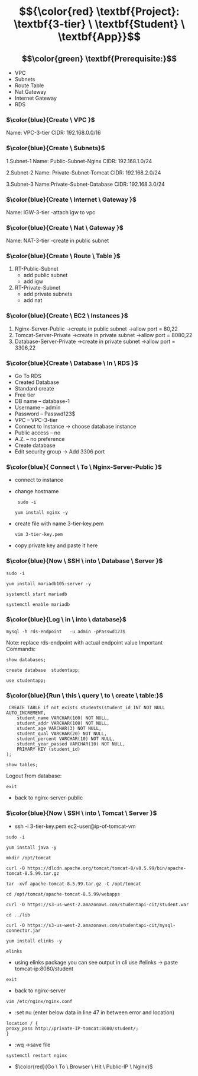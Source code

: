 
# $${\color{red} \textbf{Project}: \textbf{3-tier} \ \textbf{Student} \ \textbf{App}}$$
 



## $$\color{green} \textbf{Prerequisite:}$$
- VPC 
- Subnets
- Route Table 
- Nat Gateway
- Internet Gateway
- RDS 

### $\color{blue}{Create \ VPC }$
Name: VPC-3-tier
CIDR: 192.168.0.0/16

### $\color{blue}{Create \ Subnets}$
1.Subnet-1
Name: Public-Subnet-Nginx
CIDR: 192.168.1.0/24

2.Subnet-2
Name: Private-Subnet-Tomcat
CIDR: 192.168.2.0/24

3.Subnet-3
Name:Private-Subnet-Database
CIDR: 192.168.3.0/24

### $\color{blue}{Create \ Internet \ Gateway }$
Name: IGW-3-tier
-attach igw to vpc

### $\color{blue}{Create \ Nat \ Gateway }$
Name: NAT-3-tier
-create in public subnet

### $\color{blue}{Create \ Route \ Table }$
1. RT-Public-Subnet
   - add public subnet
   - add igw
2. RT-Private-Subnet
   - add private subnets
   - add nat

### $\color{blue}{Create \ EC2 \ Instances }$
1. Nginx-Server-Public  ->create in public subnet ->allow port = 80,22
2. Tomcat-Server-Private ->create in private subnet ->allow port = 8080,22
3. Database-Server-Private ->create in private subnet ->allow port = 3306,22


### $\color{blue}{Create \ Database \ In \ RDS  }$
- Go To RDS
- Created Database
- Standard create 
- Free tier 
- DB name – database-1 
- Username – admin 
- Password – Passwd123$
- VPC –  VPC-3-tier
- Connect to Instance -> choose database instance
- Public access – no 
- A.Z. – no preference 
- Create database 
- Edit security group -> Add 3306 port


### $\color{blue}{ Connect \ To \ Nginx-Server-Public }$
- connect to instance
- change hostname
  
  ````
   sudo -i
  ````
  ````
  yum install nginx -y
  ````
- create file with name 3-tier-key.pem
  ```` 
  vim 3-tier-key.pem
  ````
- copy private key and paste it here
 
### $\color{blue}{Now \ SSH \ into \ Database \ Server }$

````
sudo -i
````
````
yum install mariadb105-server -y
````
````
systemctl start mariadb
````
````
systemctl enable mariadb
````
### $\color{blue}{Log \ in \ into \ database}$

````
mysql -h rds-endpoint   -u admin -pPasswd123$
````
Note: replace rds-endpoint with actual endpoint value
Important Commands:
````
show databases;
````
````
create database  studentapp;
````
````
use studentapp;
````

### $\color{blue}{Run \ this \ query \ to \ create \ table:}$
````
 CREATE TABLE if not exists students(student_id INT NOT NULL AUTO_INCREMENT,  
	student_name VARCHAR(100) NOT NULL,  
	student_addr VARCHAR(100) NOT NULL,   
	student_age VARCHAR(3) NOT NULL,      
	student_qual VARCHAR(20) NOT NULL,     
	student_percent VARCHAR(10) NOT NULL,   
	student_year_passed VARCHAR(10) NOT NULL,  
	PRIMARY KEY (student_id)  
);
````
````
show tables;
````
Logout from database:
````
exit
````
- back to nginx-server-public
  
### $\color{blue}{Now \ SSH \ into \ Tomcat \ Server }$
- ssh -i 3-tier-key.pem  ec2-user@ip-of-tomcat-vm
````
sudo -i
````
````
yum install java -y
````
````
mkdir /opt/tomcat
````
````
curl -O https://dlcdn.apache.org/tomcat/tomcat-8/v8.5.99/bin/apache-tomcat-8.5.99.tar.gz
````
````
tar -xvf apache-tomcat-8.5.99.tar.gz -C /opt/tomcat
````
````
cd /opt/tomcat/apache-tomcat-8.5.99/webapps
````
````
curl -O https://s3-us-west-2.amazonaws.com/studentapi-cit/student.war
````
````
cd ../lib
````
````
curl -O https://s3-us-west-2.amazonaws.com/studentapi-cit/mysql-connector.jar
````
````
yum install elinks -y
````
````
elinks
````
- using elinks package you can see output in cli use #elinks -> paste tomcat-ip:8080/student

````
exit
````
- back to nginx-server
````
vim /etc/nginx/nginx.conf
````
- :set nu
(enter below data in line 47 in between error and location)
````
location / {
proxy_pass http://private-IP-tomcat:8080/student/;
}
````
- :wq  ->save file

````
systemctl restart nginx
````

- $\color{red}{Go \ To \ Browser \ Hit \ Public-IP \ Nginx}$


